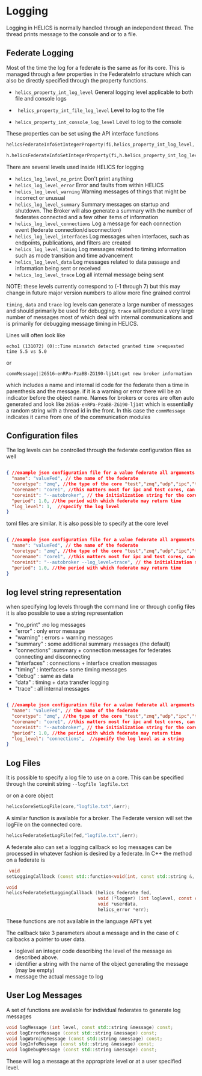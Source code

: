 # Logging

Logging in HELICS is normally handled through an independent thread.  The thread prints message to the console and or to a file.

## Federate Logging
Most of the time the log for a federate is the same as for its core.  This is managed through a few properties in the FederateInfo structure which can also be directly specified through the property functions.

-   `helics_property_int_log_level`  General logging level applicable to both file and console logs

-   ` helics_property_int_file_log_level`  Level to log to the file

-   `helics_property_int_console_log_level`  Level to log to the console

These properties can be set using the API interface functions

```c
helicsFederateInfoSetIntegerProperty(fi,helics_property_int_log_level, helics_log_level_data,&err);
```

```python
h.helicsFederateInfoSetIntegerProperty(fi,h.helics_property_int_log_level, h.helics_log_level_data)
```

There are several levels used inside HELICS for logging

-   `helics_log_level_no_print` Don't print anything
-   `helics_log_level_error` Error and faults from within HELICS
-   `helics_log_level_warning` Warning messages of things that might be incorrect or unusual
-   `helics_log_level_summary`  Summary messages on startup and shutdown.  The Broker will also generate a summary with the number of federates connected and a few other items of information
-   `helics_log_level_connections`  Log a message for each connection event (federate connection/disconnection)
-   `helics_log_level_interfaces`  Log messages when interfaces, such as endpoints, publications, and filters are created
-   `helics_log_level_timing`  Log messages related to timing information such as mode transition and time advancement
-   `helics_log_level_data`  Log messages related to data passage and information being sent or received
-   `helics_log_level_trace`  Log all internal message being sent

NOTE:  these levels currently correspond to (-1 through 7) but this may change in future major version numbers to allow more fine grained control

`timing`, `data` and `trace` log levels can generate a large number of messages and should primarily be used for debugging.  `trace` will produce a very large number of messages most of which deal with internal communications and is primarily for debugging message timing in HELICS.

Lines will often look like
```
echo1 (131072) (0)::Time mismatch detected granted time >requested time 5.5 vs 5.0
```

or
```
commMessage||26516-enRPa-PzaBB-ZG190-lj14t:got new broker information
```

which includes a name and internal id code for the federate then a time in parenthesis and the message.  if it is a warning or error there will be an indicator before the object name.  Names for brokers or cores are often auto generated and look like `26516-enRPa-PzaBB-ZG190-lj14t` which is essentially a random string with a thread id in the front.  In this case the `commMessage` indicates it came from one of the communication modules

## Configuration files
The log levels can be controlled through the federate configuration files as well

```json

{ //example json configuration file for a value federate all arguments are optional
  "name": "valueFed", // the name of the federate
  "coretype": "zmq", //the type of the core "test","zmq","udp","ipc","tcp","mpi"
  "corename": "core1", //this matters most for ipc and test cores, can be empty
  "coreinit": "--autobroker", // the initialization string for the core in the form of a command line arguments
  "period": 1.0, //the period with which federate may return time
  "log_level": 1,  //specify the log level
}
```
toml files are similar.  It is also possible to specify at the core level

```json

{ //example json configuration file for a value federate all arguments are optional
  "name": "valueFed", // the name of the federate
  "coretype": "zmq", //the type of the core "test","zmq","udp","ipc","tcp","mpi"
  "corename": "core1", //this matters most for ipc and test cores, can be empty
  "coreinit": "--autobroker --log_level=trace", // the initialization string for the core in the form of a command line arguments
  "period": 1.0, //the period with which federate may return time
}
```

## log level string representation

when specifying log levels through the command line or through config files it is also possible to use a string representation

-   "no_print"  :no log messages
-   "error"  : only error message
-   "warning" :  errors + warning messages
-   "summary" :  some additional summary messages (the default)
-   "connections" :summary + connection messages for federates connecting and disconnecting
-   "interfaces"  :  connections + interface creation messages
-   "timing"   :  interfaces+ some timing messages
-   "debug"  :  same as data
-   "data" :  timing + data transfer logging
-   "trace" :  all internal messages

```json

{ //example json configuration file for a value federate all arguments are optional
  "name": "valueFed", // the name of the federate
  "coretype": "zmq", //the type of the core "test","zmq","udp","ipc","tcp","mpi"
  "corename": "core1", //this matters most for ipc and test cores, can be empty
  "coreinit": "--autobroker", // the initialization string for the core in the form of a command line arguments
  "period": 1.0, //the period with which federate may return time
  "log_level": "connections",  //specify the log level as a string
}
```

## Log Files
It is possible to specify a log file to use on a core.
This can be specified through the coreinit string `--logfile logfile.txt`

or on a core object
```c
helicsCoreSetLogFile(core,"logfile.txt",&err);
```

A similar function is available for a broker.  The Federate version will set the logFile on the connected core.
```c
helicsFederateSetLogFile(fed,"logfile.txt",&err);
```

A federate also can set a logging callback so log messages can be processed in whatever fashion is desired by a federate.  In C++ the method on a federate is
```cpp
 void
setLoggingCallback (const std::function<void(int, const std::string &, const std::string &)> &logFunction);
```

```c
void
helicsFederateSetLoggingCallback (helics_federate fed,
                                  void (*logger) (int loglevel, const char *identifier, const char *message, void *userData),
                                  void *userdata,
                                  helics_error *err);
```

These functions are not available in the language API's yet

The callback take 3 parameters about a message and in the case of `C` callbacks a pointer to user data.
-   loglevel  an integer code describing the level of the message as described above.
-   identifier  a string with the name of the object generating the message (may be empty)
-   message the actual message to log

## User Log Messages
A set of functions are available for individual federates to generate log messages

```cpp
void logMessage (int level, const std::string &message) const;
void logErrorMessage (const std::string &message) const;
void logWarningMessage (const std::string &message) const;
void logInfoMessage (const std::string &message) const;
void logDebugMessage (const std::string &message) const;
```

These will log a message at the appropriate level or at a user specified level.
